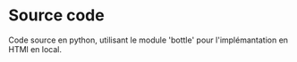 # Source code
Code source en python, utilisant le module 'bottle' pour l'implémantation en HTMl en local.
